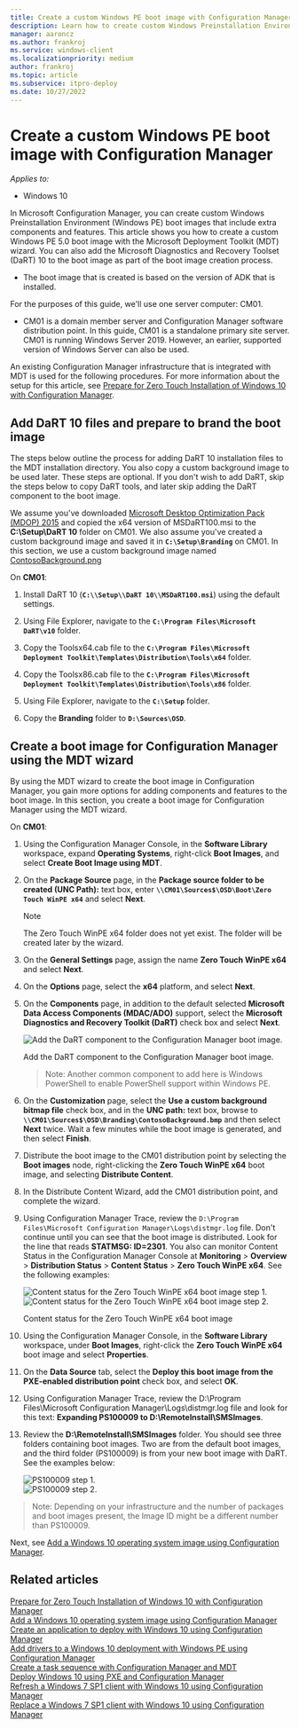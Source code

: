 ```yaml
---
title: Create a custom Windows PE boot image with Configuration Manager (Windows 10)
description: Learn how to create custom Windows Preinstallation Environment (Windows PE) boot images in Microsoft Configuration Manager.
manager: aaroncz
ms.author: frankroj
ms.service: windows-client
ms.localizationpriority: medium
author: frankroj
ms.topic: article
ms.subservice: itpro-deploy
ms.date: 10/27/2022
---
```


# Create a custom Windows PE boot image with Configuration Manager

*Applies to:*

- Windows 10

In Microsoft Configuration Manager, you can create custom Windows Preinstallation Environment (Windows PE) boot images that include extra components and features. This article shows you how to create a custom Windows PE 5.0 boot image with the Microsoft Deployment Toolkit (MDT) wizard. You can also add the Microsoft Diagnostics and Recovery Toolset (DaRT) 10 to the boot image as part of the boot image creation process.

- The boot image that is created is based on the version of ADK that is installed.

For the purposes of this guide, we'll use one server computer: CM01.

- CM01 is a domain member server and Configuration Manager software distribution point. In this guide, CM01 is a standalone primary site server. CM01 is running Windows Server 2019. However, an earlier, supported version of Windows Server can also be used.  

 An existing Configuration Manager infrastructure that is integrated with MDT is used for the following procedures. For more information about the setup for this article, see [Prepare for Zero Touch Installation of Windows 10 with Configuration Manager](prepare-for-zero-touch-installation-of-windows-10-with-configuration-manager.md).

## Add DaRT 10 files and prepare to brand the boot image

The steps below outline the process for adding DaRT 10 installation files to the MDT installation directory. You also copy a custom background image to be used later. These steps are optional. If you don't wish to add DaRT, skip the steps below to copy DaRT tools, and later skip adding the DaRT component to the boot image.

We assume you've downloaded [Microsoft Desktop Optimization Pack (MDOP) 2015](https://my.visualstudio.com/Downloads?q=Desktop%20Optimization%20Pack%202015) and copied the x64 version of MSDaRT100.msi to the **C:\\Setup\\DaRT 10** folder on CM01. We also assume you've created a custom background image and saved it in **`C:\Setup\Branding`** on CM01. In this section, we use a custom background image named [ContosoBackground.png](../images/ContosoBackground.png)

On **CM01**:

1. Install DaRT 10 (**`C:\\Setup\\DaRT 10\\MSDaRT100.msi`**) using the default settings.

2. Using File Explorer, navigate to the **`C:\Program Files\Microsoft DaRT\v10`** folder.

3. Copy the Toolsx64.cab file to the **`C:\Program Files\Microsoft Deployment Toolkit\Templates\Distribution\Tools\x64`** folder.

4. Copy the Toolsx86.cab file to the **`C:\Program Files\Microsoft Deployment Toolkit\Templates\Distribution\Tools\x86`** folder.

5. Using File Explorer, navigate to the **`C:\Setup`** folder.

6. Copy the **Branding** folder to **`D:\Sources\OSD`**.

## Create a boot image for Configuration Manager using the MDT wizard

By using the MDT wizard to create the boot image in Configuration Manager, you gain more options for adding components and features to the boot image. In this section, you create a boot image for Configuration Manager using the MDT wizard.

On **CM01**:

1. Using the Configuration Manager Console, in the **Software Library** workspace, expand **Operating Systems**, right-click **Boot Images**, and select **Create Boot Image using MDT**.

2. On the **Package Source** page, in the **Package source folder to be created (UNC Path):** text box, enter **`\\CM01\Sources$\OSD\Boot\Zero Touch WinPE x64`** and select **Next**.

    > [!NOTE]
    > The Zero Touch WinPE x64 folder does not yet exist. The folder will be created later by the wizard.

3. On the **General Settings** page, assign the name **Zero Touch WinPE x64** and select **Next**.

4. On the **Options** page, select the **x64** platform, and select **Next**.

5. On the **Components** page, in addition to the default selected **Microsoft Data Access Components (MDAC/ADO)** support, select the **Microsoft Diagnostics and Recovery Toolkit (DaRT)** check box and select **Next**.

    ![Add the DaRT component to the Configuration Manager boot image.](../images/mdt-06-fig16.png "Add the DaRT component to the Configuration Manager boot image")

    Add the DaRT component to the Configuration Manager boot image.

    >Note: Another common component to add here is Windows PowerShell to enable PowerShell support within Windows PE.

6. On the **Customization** page, select the **Use a custom background bitmap file** check box, and in the **UNC path:** text box, browse to **`\\CM01\Sources$\OSD\Branding\ContosoBackground.bmp`** and then select **Next** twice. Wait a few minutes while the boot image is generated, and then select **Finish**.

7. Distribute the boot image to the CM01 distribution point by selecting the **Boot images** node, right-clicking the **Zero Touch WinPE x64** boot image, and selecting **Distribute Content**.

8. In the Distribute Content Wizard, add the CM01 distribution point, and complete the wizard.

9. Using Configuration Manager Trace, review the `D:\Program Files\Microsoft Configuration Manager\Logs\distmgr.log` file. Don't continue until you can see that the boot image is distributed. Look for the line that reads **STATMSG: ID=2301**. You also can monitor Content Status in the Configuration Manager Console at **Monitoring** > **Overview** > **Distribution Status** > **Content Status** > **Zero Touch WinPE x64**. See the following examples:

    ![Content status for the Zero Touch WinPE x64 boot image step 1.](../images/fig16-contentstatus1.png)<br>
    ![Content status for the Zero Touch WinPE x64 boot image step 2.](../images/fig16-contentstatus2.png)

    Content status for the Zero Touch WinPE x64 boot image

10. Using the Configuration Manager Console, in the **Software Library** workspace, under **Boot Images**, right-click the **Zero Touch WinPE x64** boot image and select **Properties**.

11. On the **Data Source** tab, select the **Deploy this boot image from the PXE-enabled distribution point** check box, and select **OK**.

12. Using Configuration Manager Trace, review the D:\\Program Files\\Microsoft Configuration Manager\\Logs\\distmgr.log file and look for this text: **Expanding PS100009 to D:\\RemoteInstall\\SMSImages**.

13. Review the **D:\\RemoteInstall\\SMSImages** folder. You should see three folders containing boot images. Two are from the default boot images, and the third folder (PS100009) is from your new boot image with DaRT. See the examples below:

    ![PS100009 step 1.](../images/ps100009-1.png)<br>
    ![PS100009 step 2.](../images/ps100009-2.png)

>Note: Depending on your infrastructure and the number of packages and boot images present, the Image ID might be a different number than PS100009.

Next, see [Add a Windows 10 operating system image using Configuration Manager](add-a-windows-10-operating-system-image-using-configuration-manager.md). 

## Related articles

[Prepare for Zero Touch Installation of Windows 10 with Configuration Manager](prepare-for-zero-touch-installation-of-windows-10-with-configuration-manager.md)<br>
[Add a Windows 10 operating system image using Configuration Manager](add-a-windows-10-operating-system-image-using-configuration-manager.md)<br>
[Create an application to deploy with Windows 10 using Configuration Manager](create-an-application-to-deploy-with-windows-10-using-configuration-manager.md)<br>
[Add drivers to a Windows 10 deployment with Windows PE using Configuration Manager](add-drivers-to-a-windows-10-deployment-with-windows-pe-using-configuration-manager.md)<br>
[Create a task sequence with Configuration Manager and MDT](./create-a-task-sequence-with-configuration-manager-and-mdt.md)<br>
[Deploy Windows 10 using PXE and Configuration Manager](deploy-windows-10-using-pxe-and-configuration-manager.md)<br>
[Refresh a Windows 7 SP1 client with Windows 10 using Configuration Manager](refresh-a-windows-7-client-with-windows-10-using-configuration-manager.md)<br>
[Replace a Windows 7 SP1 client with Windows 10 using Configuration Manager](replace-a-windows-7-client-with-windows-10-using-configuration-manager.md)<br>
